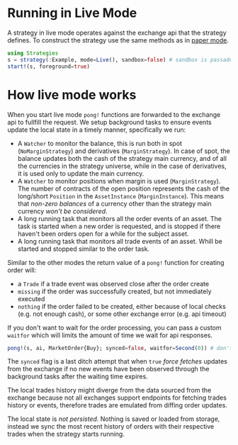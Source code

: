 # Running in Live Mode

A strategy in live mode operates against the exchange api that the strategy defines. To construct the strategy use the same methods as in [paper mode](./paper).

```julia
using Strategies
s = strategy(:Example, mode=Live(), sandbox=false) # sandbox is passade to the strategy `ping!(::Type, ::Any, ::LoadStrategy)` function
start!(s, foreground=true)
```

# How live mode works
When you start live mode `pong!` functions are forwarded to the exchange api to fullfill the request. We setup background tasks to ensure events update the local state in a timely manner, specifically we run:
- A `Watcher` to monitor the balance, this is run both in spot (`NoMarginStrategy`) and derivatives (`MarginStrategy`). In case of spot, the balance updates both the cash of the strategy main currency, and of all the currencies in the strategy universe, while in the case of derivatives, it is used only to update the main currency.
- A `Watcher` to monitor positions when margin is used (`MarginStrategy`). The number of contracts of the open position represents the cash of the long/short `Position` in the `AssetInstance` (`MarginInstance`). This means that *non-zero balances* of a currency other than the strategy main currency *won't be considered*.
- A long running task that monitors all the order events of an asset. The task is started when a new order is requested, and is stopped if there haven't been orders open for a while for the subject asset.
- A long running task that monitors all trade events of an asset. Whill be started and stopped similar to the order task.

Similar to the other modes the return value of a `pong!` function for creating order will:
- a `Trade` if a trade event was observed close after the order create
- `missing` if the order was successfully created, but not immediately executed
- `nothing` if the order failed to be created, either because of local checks (e.g. not enough cash), or some other exchange error (e.g. api timeout)

If you don't want to wait for the order processing, you can pass a custom `waitfor` which will limits the amount of time we wait for api responses.
```julia
pong!(s, ai, MarketOrder{Buy}; synced=false, waitfor=Second(0)) # don't wait
```
The `synced` flag is a last ditch attempt that when `true` _force fetches_ updates from the exchange if no new events have been observed through the background tasks after the waiting time expires.

The local trades history might diverge from the data sourced from the exchange because not all exchanges support endpoints for fetching trades history or events, therefore trades are emulated from diffing order updates.

The local state is *not persisted*. Nothing is saved or loaded from storage, instead we sync the most recent history of orders with their respective trades when the strategy starts running. 
